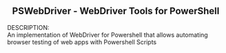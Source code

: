 <center><h2>PSWebDriver - WebDriver Tools for PowerShell</h2></center>

<p>DESCRIPTION:<br>
An implementation of WebDriver for Powershell that allows automating browser testing of web apps with Powershell Scripts
</p>


